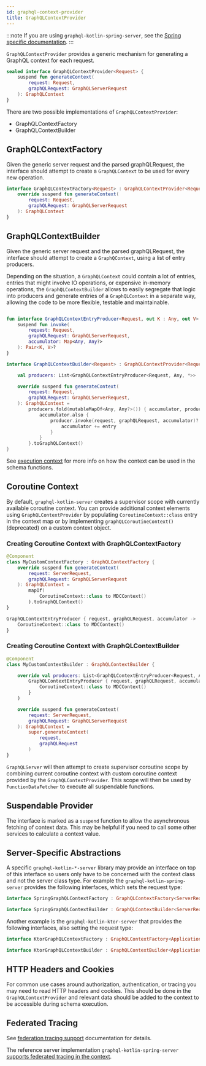 ```yaml
---
id: graphql-context-provider
title: GraphQLContextProvider
---
```


:::note
If you are using `graphql-kotlin-spring-server`, see the [Spring specific documentation](./spring-server/spring-graphql-context.md).
:::

`GraphQLContextProvider` provides a generic mechanism for generating a GraphQL context for each request.

```kotlin
sealed interface GraphQLContextProvider<Request> {
    suspend fun generateContext(
        request: Request,
        graphQLRequest: GraphQLServerRequest
    ): GraphQLContext
}
```

There are two possible implementations of `GraphQLContextProvider`:

* GraphQLContextFactory
* GraphQLContextBuilder

## GraphQLContextFactory

Given the generic server request and the parsed graphQLRequest, the interface should attempt to create a `GraphQLContext`
to be used for every new operation.

```kotlin
interface GraphQLContextFactory<Request> : GraphQLContextProvider<Request> {
    override suspend fun generateContext(
        request: Request,
        graphQLRequest: GraphQLServerRequest
    ): GraphQLContext
}
```

## GraphQLContextBuilder
Given the generic server request and the parsed graphQLRequest, the interface should attempt to create a `GraphQContext`, using a list of
entry producers.

Depending on the situation, a `GraphQLContext` could contain a lot of entries, entries that might involve IO operations, or expensive
in-memory operations, the `GraphQLContextBuilder` allows to easily segregate that logic into producers and generate entries of a `GraphQLContext` in
a separate way, allowing the code to be more flexible, testable and maintainable.

```kotlin

fun interface GraphQLContextEntryProducer<Request, out K : Any, out V> {
    suspend fun invoke(
        request: Request,
        graphQLRequest: GraphQLServerRequest,
        accumulator: Map<Any, Any?>
    ): Pair<K, V>?
}

interface GraphQLContextBuilder<Request> : GraphQLContextProvider<Request> {

    val producers: List<GraphQLContextEntryProducer<Request, Any, *>>

    override suspend fun generateContext(
        request: Request,
        graphQLRequest: GraphQLServerRequest,
    ): GraphQLContext =
        producers.fold(mutableMapOf<Any, Any?>()) { accumulator, producer ->
            accumulator.also {
                producer.invoke(request, graphQLRequest, accumulator)?.let { entry ->
                    accumulator += entry
                }
            }
        }.toGraphQLContext()
}
```

See [execution context](../schema-generator/execution/contextual-data.md)
for more info on how the context can be used in the schema functions.

## Coroutine Context

By default, `graphql-kotlin-server` creates a supervisor scope with currently available coroutine context. You can provide
additional context elements using `GraphQLContextProvider` by populating `CoroutineContext::class` entry in the context map
or by implementing `graphQLCoroutineContext()` (deprecated) on a custom context object.

### Creating Coroutine Context with GraphQLContextFactory
```kotlin
@Component
class MyCustomContextFactory : GraphQLContextFactory {
    override suspend fun generateContext(
        request: ServerRequest,
        graphQLRequest: GraphQLServerRequest
    ): GraphQLContext =
        mapOf(
            CoroutineContext::class to MDCContext()
        ).toGraphQLContext()
}

GraphQLContextEntryProducer { request, graphQLRequest, accumulator ->
    CoroutineContext::class to MDCContext()
}
```

### Creating Coroutine Context with GraphQLContextBuilder
```kotlin
@Component
class MyCustomContextBuilder : GraphQLContextBuilder {

    override val producers: List<GraphQLContextEntryProducer<Request, Any, *>> = listOf(
        GraphQLContextEntryProducer { request, graphQLRequest, accumulator ->
            CoroutineContext::class to MDCContext()
        }
    )

    override suspend fun generateContext(
        request: ServerRequest,
        graphQLRequest: GraphQLServerRequest
    ): GraphQLContext =
        super.generateContext(
            request,
            graphQLRequest
        )
}
```

`GraphQLServer` will then attempt to create supervisor coroutine scope by combining current coroutine context with custom
coroutine context provided by the `GraphQLContextProvider`. This scope will then be used by `FunctionDataFetcher` to execute
all suspendable functions.

## Suspendable Provider
The interface is marked as a `suspend` function to allow the asynchronous fetching of context data.
This may be helpful if you need to call some other services to calculate a context value.

## Server-Specific Abstractions

A specific `graphql-kotlin-*-server` library may provide an interface on top of this interface so users only have to
be concerned with the context class and not the server class type.
For example the `graphql-kotlin-spring-server` provides the following interfaces, which sets the request type:

```kotlin
interface SpringGraphQLContextFactory : GraphQLContextFactory<ServerRequest>

interface SpringGraphQLContextBuilder : GraphQLContextBuilder<ServerRequest>
```

Another example is the `graphql-kotlin-ktor-server` that provides the following interfaces, also setting the request type:

```kotlin
interface KtorGraphQLContextFactory : GraphQLContextFactory<ApplicationRequest>

interface KtorGraphQLContextBuilder : GraphQLContextBuilder<ApplicationRequest>
```

## HTTP Headers and Cookies

For common use cases around authorization, authentication, or tracing you may need to read HTTP headers and cookies.
This should be done in the `GraphQLContextProvider` and relevant data should be added to the context to be accessible during schema execution.

## Federated Tracing

See [federation tracing support](../schema-generator/federation/federation-tracing.md) documentation for details.

The reference server implementation `graphql-kotlin-spring-server` [supports federated tracing in the context](./spring-server/spring-graphql-context.md).

